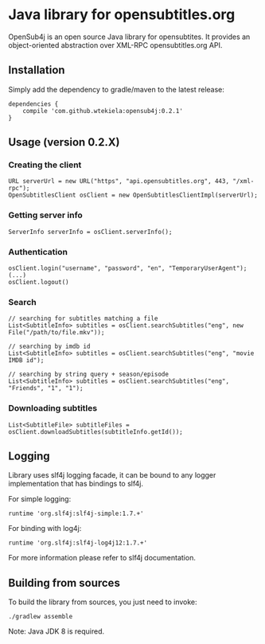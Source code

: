 # Java library for opensubtitles.org

OpenSub4j is an open source Java library for opensubtites. It provides an object-oriented abstraction over XML-RPC opensubtitles.org API.

## Installation

Simply add the dependency to gradle/maven to the latest release:

```
dependencies {
    compile 'com.github.wtekiela:opensub4j:0.2.1'
}
```

## Usage (version 0.2.X)

### Creating the client

```
URL serverUrl = new URL("https", "api.opensubtitles.org", 443, "/xml-rpc");
OpenSubtitlesClient osClient = new OpenSubtitlesClientImpl(serverUrl);
```

### Getting server info

```
ServerInfo serverInfo = osClient.serverInfo();
```

### Authentication

```
osClient.login("username", "password", "en", "TemporaryUserAgent");
(...)
osClient.logout()
```

### Search

```
// searching for subtitles matching a file
List<SubtitleInfo> subtitles = osClient.searchSubtitles("eng", new File("/path/to/file.mkv"));

// searching by imdb id
List<SubtitleInfo> subtitles = osClient.searchSubtitles("eng", "movie IMDB id");

// searching by string query + season/episode
List<SubtitleInfo> subtitles = osClient.searchSubtitles("eng", "Friends", "1", "1");
```

### Downloading subtitles

```
List<SubtitleFile> subtitleFiles = osClient.downloadSubtitles(subtitleInfo.getId());
```

## Logging

Library uses slf4j logging facade, it can be bound to any logger implementation that has bindings to slf4j. 

For simple logging:
```
runtime 'org.slf4j:slf4j-simple:1.7.+'
``` 

For binding with log4j:
```
runtime 'org.slf4j:slf4j-log4j12:1.7.+'
```

For more information please refer to slf4j documentation.

## Building from sources

To build the library from sources, you just need to invoke:
```
./gradlew assemble
```

Note: Java JDK 8 is required.
